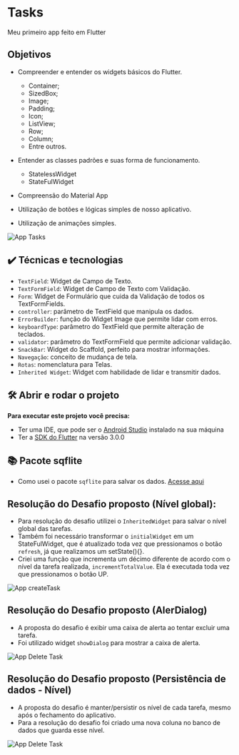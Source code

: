 # Tasks

Meu primeiro app feito em Flutter

## Objetivos

- Compreender e entender os widgets básicos do Flutter.
    - Container;
    - SizedBox;
    - Image;
    - Padding;
    - Icon;
    - ListView;
    - Row;
    - Column;
    - Entre outros.

- Entender as classes padrões e suas forma de funcionamento.
    - StatelessWidget
    - StateFulWidget

- Compreensão do Material App

- Utilização de botões e lógicas simples de nosso aplicativo.

- Utilização de animações simples.

![App Tasks](/assets/gifs/app.gif)


## ✔️ Técnicas e tecnologias

- `TextField`: Widget de Campo de Texto.
- `TextFormField`: Widget de Campo de Texto com Validação.
- `Form`: Widget de Formulário que cuida da Validação de todos os TextFormFields.
- `controller`: parâmetro de TextField que manipula os dados.
- `ErrorBuilder`: função do Widget Image que permite lidar com erros.
- `keyboardType`: parâmetro do TextField que permite alteração de teclados.
- `validator`: parâmetro do TextFormField que permite adicionar validação.
- `SnackBar`: Widget do Scaffold, perfeito para mostrar informações.
- `Navegação`: conceito de mudança de tela.
- `Rotas`: nomenclatura para Telas.
- `Inherited Widget`: Widget com habilidade de lidar e transmitir dados.

## 🛠️ Abrir e rodar o projeto

**Para executar este projeto você precisa:**

- Ter uma IDE, que pode ser o  [Android Studio](https://developer.android.com/) instalado na sua máquina
- Ter a [SDK do Flutter](https://docs.flutter.dev/get-started/install) na versão 3.0.0


## 📚 Pacote sqflite
- Como usei o pacote `sqflite` para salvar os dados. [Acesse aqui](https://luquinha.notion.site/Sqflite-ba77ae1b09db4ac2a120a20751111dbf)
  
## Resolução do Desafio proposto (Nível global):
- Para resolução do desafio utilizei o `InheritedWidget` para salvar o nível global das tarefas.
- Também foi necessário transformar o `initialWidget` em um StateFulWidget, que é atualizado toda vez que pressionamos o botão `refresh`, já que realizamos um setState(){}.
- Criei uma função que incrementa um décimo diferente de acordo com o nível da tarefa realizada, `incrementTotalValue`. Ela é executada toda vez que pressionamos o botão UP.

![App createTask](/assets/gifs/appcreatetask.gif)

## Resolução do Desafio proposto (AlerDialog)
- A proposta do desafio é exibir uma caixa de alerta ao tentar excluir uma tarefa. 
- Foi utilizado widget `showDialog` para mostrar a caixa de alerta.

![App Delete Task](/assets/gifs/app-deleteTask.gif.gif)


## Resolução do Desafio proposto (Persistência de dados - Nível)
- A proposta do desafio é manter/persistir os nível de cada tarefa, mesmo após o fechamento do aplicativo.
- Para a resolução do desafio foi criado uma nova coluna no banco de dados que guarda esse nível. 

![App Delete Task](/assets/gifs/app-level.gif.gif)



